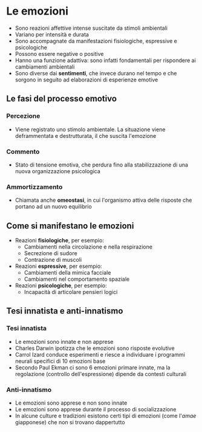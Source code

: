 # Le emozioni

- Sono reazioni affettive intense suscitate da stimoli ambientali
- Variano per intensità e durata
- Sono accompagnate da manifestazioni fisiologiche, espressive e psicologiche
- Possono essere negative o positive
- Hanno una funzione adattiva: sono infatti fondamentali per rispondere ai cambiamenti ambientali
- Sono diverse dai **sentimenti**, che invece durano nel tempo e che sorgono in seguito ad elaborazioni di esperienze emotive

## Le fasi del processo emotivo

### Percezione

- Viene registrato uno stimolo ambientale. La situazione viene deframmentata e destrutturata, il che suscita l'emozione

### Commento

- Stato di tensione emotiva, che perdura fino alla stabilizzazione di una nuova organizzazione psicologica

### Ammortizzamento

- Chiamata anche **omeostasi**, in cui l'organismo attiva delle risposte che portano ad un nuovo equilibrio

## Come si manifestano le emozioni

- Reazioni **fisiologiche**, per esempio:
	- Cambiamenti nella circolazione e nella respirazione
	- Secrezione di sudore
	- Contrazione di muscoli
- Reazioni **espressive**, per esempio:
	- Cambiamenti della mimica facciale
	- Cambiamenti nel comportamento spaziale
- Reazioni **psicologiche**, per esempio:
	- Incapacità di articolare pensieri logici

## Tesi innatista e anti-innatismo

### Tesi innatista

- Le emozioni sono innate e non apprese
- Charles Darwin ipotizza che le emozioni sono risposte evolutive
- Carrol Izard conduce esperimenti e riesce a individuare i programmi neurali specifici di 10 emozioni base
- Secondo Paul Ekman ci sono 6 emozioni primare innate, ma la regolazione (controllo dell'espressione) dipende da contesti culturali

### Anti-innatismo

- Le emozioni sono apprese e non sono innate
- Le emozioni sono apprese durante il processo di socializzazione
- In alcune culture e tradizioni esistono certi tipi di emozioni (come l'*amae* giapponese) che non si trovano dappertutto